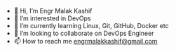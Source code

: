 - 👋 Hi, I’m Engr Malak Kashif
- 👀 I’m interested in DevOps
- 🌱 I’m currently learning Linux, Git, GitHub, Docker etc
- 💞️ I’m looking to collaborate on DevOps Engineer 
- 📫 How to reach me engrmalakkashif@gmail.com

<!---
engrmalakkashif/engrmalakkashif is a ✨ special ✨ repository because its `README.md` (this file) appears on your GitHub profile.
You can click the Preview link to take a look at your changes.
--->

